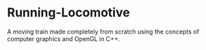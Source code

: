 # Running-Locomotive
A moving train made completely from scratch using the concepts of computer graphics and OpenGL in C++.
